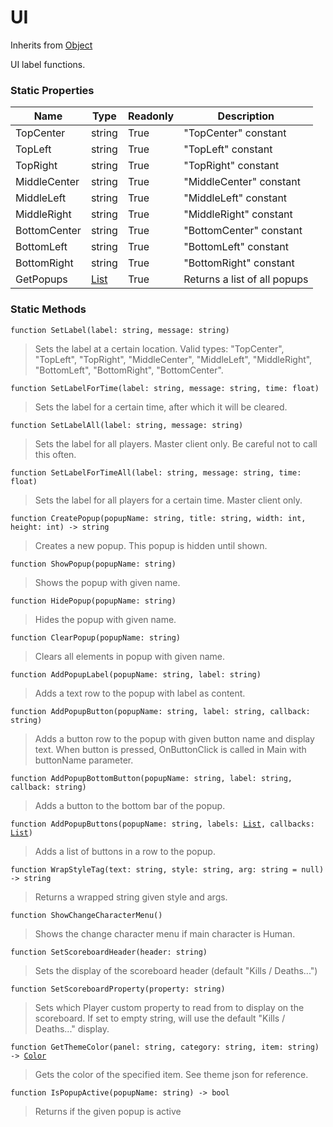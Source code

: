 # UI
Inherits from [Object](../objects/Object.md)

UI label functions.

### Static Properties
|Name|Type|Readonly|Description|
|---|---|---|---|
|TopCenter|string|True|"TopCenter" constant|
|TopLeft|string|True|"TopLeft" constant|
|TopRight|string|True|"TopRight" constant|
|MiddleCenter|string|True|"MiddleCenter" constant|
|MiddleLeft|string|True|"MiddleLeft" constant|
|MiddleRight|string|True|"MiddleRight" constant|
|BottomCenter|string|True|"BottomCenter" constant|
|BottomLeft|string|True|"BottomLeft" constant|
|BottomRight|string|True|"BottomRight" constant|
|GetPopups|[List](../objects/List.md)|True|Returns a list of all popups|


### Static Methods
<pre class="language-typescript"><code class="lang-typescript">function SetLabel(label: string, message: string)</code></pre>
> Sets the label at a certain location. Valid types: "TopCenter", "TopLeft", "TopRight", "MiddleCenter", "MiddleLeft", "MiddleRight", "BottomLeft", "BottomRight", "BottomCenter".
> 
<pre class="language-typescript"><code class="lang-typescript">function SetLabelForTime(label: string, message: string, time: float)</code></pre>
> Sets the label for a certain time, after which it will be cleared.
> 
<pre class="language-typescript"><code class="lang-typescript">function SetLabelAll(label: string, message: string)</code></pre>
> Sets the label for all players. Master client only. Be careful not to call this often.
> 
<pre class="language-typescript"><code class="lang-typescript">function SetLabelForTimeAll(label: string, message: string, time: float)</code></pre>
> Sets the label for all players for a certain time. Master client only.
> 
<pre class="language-typescript"><code class="lang-typescript">function CreatePopup(popupName: string, title: string, width: int, height: int) -> string</code></pre>
> Creates a new popup. This popup is hidden until shown.
> 
<pre class="language-typescript"><code class="lang-typescript">function ShowPopup(popupName: string)</code></pre>
> Shows the popup with given name.
> 
<pre class="language-typescript"><code class="lang-typescript">function HidePopup(popupName: string)</code></pre>
> Hides the popup with given name.
> 
<pre class="language-typescript"><code class="lang-typescript">function ClearPopup(popupName: string)</code></pre>
> Clears all elements in popup with given name.
> 
<pre class="language-typescript"><code class="lang-typescript">function AddPopupLabel(popupName: string, label: string)</code></pre>
> Adds a text row to the popup with label as content.
> 
<pre class="language-typescript"><code class="lang-typescript">function AddPopupButton(popupName: string, label: string, callback: string)</code></pre>
> Adds a button row to the popup with given button name and display text. When button is pressed, OnButtonClick is called in Main with buttonName parameter.
> 
<pre class="language-typescript"><code class="lang-typescript">function AddPopupBottomButton(popupName: string, label: string, callback: string)</code></pre>
> Adds a button to the bottom bar of the popup.
> 
<pre class="language-typescript"><code class="lang-typescript">function AddPopupButtons(popupName: string, labels: <a data-footnote-ref href="#user-content-fn-15">List</a>, callbacks: <a data-footnote-ref href="#user-content-fn-15">List</a>)</code></pre>
> Adds a list of buttons in a row to the popup.
> 
<pre class="language-typescript"><code class="lang-typescript">function WrapStyleTag(text: string, style: string, arg: string = null) -> string</code></pre>
> Returns a wrapped string given style and args.
> 
<pre class="language-typescript"><code class="lang-typescript">function ShowChangeCharacterMenu()</code></pre>
> Shows the change character menu if main character is Human.
> 
<pre class="language-typescript"><code class="lang-typescript">function SetScoreboardHeader(header: string)</code></pre>
> Sets the display of the scoreboard header (default "Kills / Deaths...")
> 
<pre class="language-typescript"><code class="lang-typescript">function SetScoreboardProperty(property: string)</code></pre>
> Sets which Player custom property to read from to display on the scoreboard. If set to empty string, will use the default "Kills / Deaths..." display.
> 
<pre class="language-typescript"><code class="lang-typescript">function GetThemeColor(panel: string, category: string, item: string) -> <a data-footnote-ref href="#user-content-fn-4">Color</a></code></pre>
> Gets the color of the specified item. See theme json for reference.
> 
<pre class="language-typescript"><code class="lang-typescript">function IsPopupActive(popupName: string) -> bool</code></pre>
> Returns if the given popup is active
> 

[^0]: [Camera](../static/Camera.md)
[^1]: [Character](../objects/Character.md)
[^2]: [Collider](../objects/Collider.md)
[^3]: [Collision](../objects/Collision.md)
[^4]: [Color](../objects/Color.md)
[^5]: [Convert](../static/Convert.md)
[^6]: [Cutscene](../static/Cutscene.md)
[^7]: [Dict](../objects/Dict.md)
[^8]: [Game](../static/Game.md)
[^9]: [Human](../objects/Human.md)
[^10]: [Input](../static/Input.md)
[^11]: [Json](../static/Json.md)
[^12]: [LightBuiltin](../static/LightBuiltin.md)
[^13]: [LineCastHitResult](../objects/LineCastHitResult.md)
[^14]: [LineRenderer](../objects/LineRenderer.md)
[^15]: [List](../objects/List.md)
[^16]: [Locale](../static/Locale.md)
[^17]: [LodBuiltin](../static/LodBuiltin.md)
[^18]: [Map](../static/Map.md)
[^19]: [MapObject](../objects/MapObject.md)
[^20]: [MapTargetable](../objects/MapTargetable.md)
[^21]: [Math](../static/Math.md)
[^22]: [NavmeshObstacleBuiltin](../static/NavmeshObstacleBuiltin.md)
[^23]: [Network](../static/Network.md)
[^24]: [NetworkView](../objects/NetworkView.md)
[^25]: [PersistentData](../static/PersistentData.md)
[^26]: [Physics](../static/Physics.md)
[^27]: [PhysicsMaterialBuiltin](../static/PhysicsMaterialBuiltin.md)
[^28]: [Player](../objects/Player.md)
[^29]: [Prefab](../objects/Prefab.md)
[^30]: [Quaternion](../objects/Quaternion.md)
[^31]: [Random](../objects/Random.md)
[^32]: [Range](../objects/Range.md)
[^33]: [RigidbodyBuiltin](../static/RigidbodyBuiltin.md)
[^34]: [RoomData](../static/RoomData.md)
[^35]: [Set](../objects/Set.md)
[^36]: [Shifter](../objects/Shifter.md)
[^37]: [String](../static/String.md)
[^38]: [Time](../static/Time.md)
[^39]: [Titan](../objects/Titan.md)
[^40]: [Transform](../objects/Transform.md)
[^41]: [UI](../static/UI.md)
[^42]: [Vector2](../objects/Vector2.md)
[^43]: [Vector3](../objects/Vector3.md)
[^44]: [WallColossal](../objects/WallColossal.md)
[^45]: [Object](../objects/Object.md)
[^46]: [Component](../objects/Component.md)
